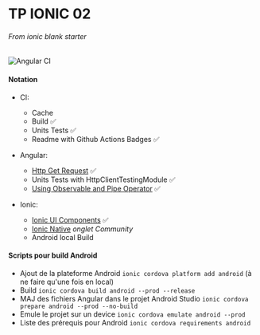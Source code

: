 # TP IONIC 02
###### From _ionic blank starter_
![Angular CI](https://github.com/Lauroles/Ionic-tp/workflows/Angular%20CI/badge.svg)
#### Notation

- CI:
    - Cache
    - Build :white_check_mark:
    - Units Tests :white_check_mark:
    - Readme with Github Actions Badges :white_check_mark:

- Angular:
    - [Http Get Request](https://angular.io/guide/http) :white_check_mark:
    - Units Tests with HttpClientTestingModule :white_check_mark:
    - [Using Observable and Pipe Operator](https://www.learnrxjs.io/) :white_check_mark:
    
- Ionic:
    - [Ionic UI Components](https://ionicframework.com/docs/components) :white_check_mark:
    - [Ionic Native](https://ionicframework.com/docs/native) *onglet Community*
    - Android local Build

#### Scripts pour build Android

- Ajout de la plateforme Android `ionic cordova platform add android` (à ne faire qu'une fois en local)
- Build `ionic cordova build android --prod --release`
- MAJ des fichiers Angular dans le projet Android Studio `ionic cordova prepare android --prod --no-build`
- Emule le projet sur un device `ionic cordova emulate android --prod`
- Liste des prérequis pour Android `ionic cordova requirements android`
